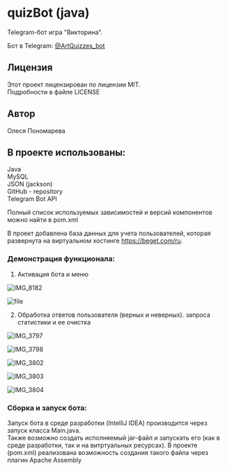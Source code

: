 # quizBot (java)  
Telegram-бот игра "Викторина".   

Бот в Telegram: [@ArtQuizzes_bot](https://t.me/ArtQuizzes_bot)  
 

## Лицензия  
Этот проект лицензирован по лицензии MIT.  
Подробности в файле LICENSE  

## Автор  
Олеся Пономарева  

## В проекте использованы:  
Java  
MySQL  
JSON (jackson)  
GitHub - repository  
Telegram Bot API  

Полный список используемых зависимостей и версий компонентов можно найти в pom.xml  

В проект добавлена база данных для учета пользователей, которая развернута на виртуальном хостинге https://beget.com/ru.

### Демонстрация функционала:  

1. Активация бота и меню
   
![IMG_8182](https://github.com/user-attachments/assets/9fae6987-bfae-4095-b2e8-c16c20c00a41)  
  
![file](https://github.com/user-attachments/assets/7aac1589-762a-4bb1-99bc-bc904330e549)  
  
  

 
  
2. Обработка ответов пользователя (верных и неверных). запроса статистики и ее очистка
   
![IMG_3797](https://github.com/user-attachments/assets/584023a0-d3c5-4d9b-b2f4-b16815c1d7a8)  

![IMG_3798](https://github.com/user-attachments/assets/33fef31a-ac8a-44ef-a545-c7ac5b84af0f)  

![IMG_3802](https://github.com/user-attachments/assets/f526b93b-d3a1-4ba5-8525-eda23ca3e6bc)  

![IMG_3803](https://github.com/user-attachments/assets/3f59e286-13c0-4499-9ad6-5d32370f8663)  

![IMG_3804](https://github.com/user-attachments/assets/e0fbd174-82dd-4727-aa90-f7c719c3910e)  



### Сборка и запуск бота:  
Запуск бота в среде разработки (IntelliJ IDEA) производится через запуск класса Main.java.  
Также возможно создать исполняемый jar-файл и запускать его (как в среде разработки, так и на витртуальных ресурсах). В проекте (pom.xml) реализована возможность создания такого файла через плагин Apache Assembly  
